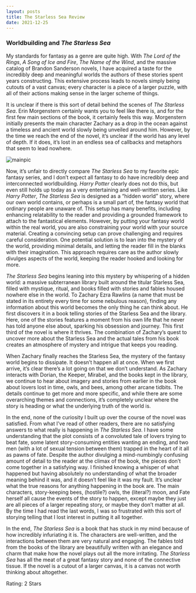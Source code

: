 ```yaml
---
layout: posts
title: The Starless Sea Review
date: 2021-12-25
---
```


### Worldbuilding and *The Starless Sea*

My standards for fantasy as a genre are quite high. With *The Lord of the Rings*, *A Song of Ice and Fire*, *The Name of the Wind*, and the massive catalog of Brandon Sanderson novels, I have acquired a taste for the incredibly deep and meaningful worlds the authors of these stories spent years constructing. This extensive process leads to novels simply being cutouts of a vast canvas; every character is a piece of a larger puzzle, with all of their actions making sense in the larger scheme of things.

It is unclear if there is this sort of detail behind the scenes of *The Starless Sea*. Erin Morgenstern certainly wants you to feel like there is, and for the first few main sections of the book, it certainly feels this way. Morgenstern initially presents the main character Zachary as a drop in the ocean against a timeless and ancient world slowly being unveiled around him. However, by the time we reach the end of the novel, it’s unclear if the world has any level of depth. If it does, it’s lost in an endless sea of callbacks and metaphors that seem to lead nowhere. 

<div class="row container">
		<div class="col-12">
			<img src="https://pbs.twimg.com/media/EInVXZcW4AEW65h?format=jpg&amp;name=medium" class="img-fluid rounded align-middle mx-auto d-block" style="max-width:70%;" alt="mainpic">
		</div>
</div>

Now, it’s unfair to directly compare *The Starless Sea* to my favorite epic fantasy series, and I don’t expect all fantasy to do have incredibly deep and interconnected worldbuilding. *Harry Potter* clearly does not do this, but even still holds up today as a very entertaining and well-written series. Like *Harry Potter*, *The Starless Sea* is designed as a “hidden world” story, where our own world contains, or perhaps is a small part of, the fantasy world that ordinary people are unaware of. This setup has many benefits, including enhancing relatability to the reader and providing a grounded framework to attach to the fantastical elements. However, by putting your fantasy world within the real world, you are also constraining your world with your source material. Creating a convincing setup can prove challenging and requires careful consideration. One potential solution is to lean into the mystery of the world, providing minimal details, and letting the reader fill in the blanks with their imagination. This approach requires care as the author slowly divulges aspects of the world, keeping the reader hooked and looking for more. 

*The Starless Sea* begins leaning into this mystery by whispering of a hidden world: a massive subterranean library built around the titular Starless Sea, filled with mystique, ritual, and books filled with stories and fables housed nowhere else in the world. To Zachary Ezra Rawlins (a name that must be stated in its entirety every time for some nebulous reason), finding any information about this world becomes the only thing he can think about. He first discovers it in a book telling stories of the Starless Sea and the library. Here, one of the stories features a moment from his own life that he never has told anyone else about, sparking his obsession and journey. This first third of the novel is where it thrives. The combination of Zachary’s quest to uncover more about the Starless Sea and the actual tales from his book creates an atmosphere of mystery and intrigue that keeps you reading.

When Zachary finally reaches the Starless Sea, the mystery of the fantasy world begins to dissipate.  It doesn’t happen all at once. When we first arrive, it’s clear there’s a lot going on that we don’t understand. As Zachary interacts with Dorian, the Keeper, Mirabel, and the books kept in the library, we continue to hear about imagery and stories from earlier in the book about lovers lost in time, owls, and bees, among other arcane tidbits. The details continue to get more and more specific, and while there are some overarching themes and connections, it’s completely unclear where the story is heading or what the underlying truth of the world is.

In the end, none of the curiosity I built up over the course of the novel was satisfied. From what I’ve read of other readers, there are no satisfying answers to what really is happening in *The Starless Sea*. I have some understanding that the plot consists of a convoluted tale of lovers trying to beat fate, some latent story-consuming entities wanting an ending, and two men (with a lot of sexual tension between them) trapped in the heart of it all as pawns of fate. Despite the author divulging a mind-numbingly confusing amount of detail to the reader at the climax of the book, the pieces don’t come together in a satisfying way. I finished knowing a whisper of what happened but having absolutely no understanding of what the broader meaning behind it was, and it doesn’t feel like it was my fault. It’s unclear what the true reasons for anything happening in the book are. The main characters, story-keeping bees, (hostile?) owls, the (literal?) moon, and Fate herself all cause the events of the story to happen, except maybe they just are all pieces of a larger repeating story, or maybe they don’t matter at all. By the time I had read the last words, I was so frustrated with this sort of storying telling that I lost interest in putting it all together. 

In the end, *The Starless Sea* is a book that has stuck in my mind because of how incredibly infuriating it is. The characters are well-written, and the interactions between them are very natural and engaging. The fables told from the books of the library are beautifully written with an elegance and charm that make how the novel plays out all the more irritating. *The Starless Sea* has all the meat of a great fantasy story and none of the connective tissue. If the novel is a cutout of a larger canvas, it is a canvas not worth thinking about altogether.

Rating: 2 Stars
